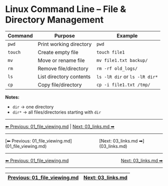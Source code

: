 # Linux Command Line – File & Directory Management

| Command | Purpose                  | Example                       |
| ------- | ------------------------ | ----------------------------- |
| `pwd`   | Print working directory  | `pwd`                         |
| `touch` | Create empty file        | `touch file1`                 |
| `mv`    | Move or rename file      | `mv file1.txt backup/`        |
| `rm`    | Remove file/directory    | `rm -rf old_logs/`            |
| `ls`    | List directory contents  | `ls -lR dir` or `ls -lR dir*`|
| `cp`    | Copy file/directory      | `cp -i file1.txt /tmp/`       |

**Notes:**
- `dir` → one directory  
- `dir*` → all files/directories starting with `dir`
---
[⬅ Previous: 01_file_viewing.md](01_file_viewing.md) | [Next: 03_links.md ➡](03_links.md)

<hr>
<div style="display: flex; justify-content: space-between;"><div>[⬅ Previous: 01_file_viewing.md](01_file_viewing.md)</div><div>[Next: 03_links.md ➡](03_links.md)</div></div>

<hr>
<div style='display: flex; justify-content: space-between;'>
  <div><a href='01_file_viewing.md'>⬅ Previous: 01_file_viewing.md</a></div>
  <div><a href='03_links.md'>Next: 03_links.md ➡</a></div>
</div>

---
| [Previous: 01_file_viewing.md](01_file_viewing.md) | [Next: 03_links.md](03_links.md) |
|--------|---------|
